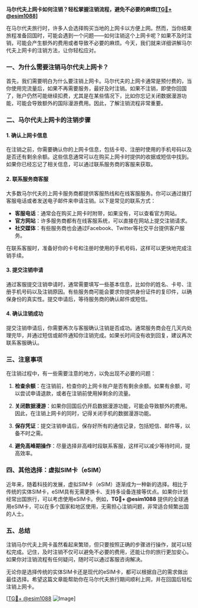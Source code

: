 **马尔代夫上网卡如何注销？轻松掌握注销流程，避免不必要的麻烦[[TG💪+ @esim1088](https://t.me/s/esim1088)]**

在马尔代夫旅行时，许多人会选择购买当地的上网卡以方便上网。然而，当你结束旅程准备回国时，可能会遇到一个问题——如何注销这个上网卡呢？如果不及时注销，可能会产生额外的费用或者导致不必要的麻烦。今天，我们就来详细讲解马尔代夫上网卡的注销方法，让你轻松应对。

### 一、为什么需要注销马尔代夫上网卡？

首先，我们需要明白为什么要注销上网卡。马尔代夫的上网卡通常是预付费的，当你使用完流量后，如果不再需要服务，最好及时注销。如果不注销，即使你回国了，账户仍然可能继续扣费，尤其是在某些情况下，比如你忘记关闭数据漫游功能，可能会导致额外的国际漫游费用。因此，了解注销流程非常重要。

### 二、马尔代夫上网卡的注销步骤

#### 1. 确认上网卡信息
在注销之前，你需要确认你的上网卡信息，包括卡号、注册时使用的手机号码以及是否还有剩余余额。这些信息通常可以在购买上网卡时提供的收据或短信中找到。如果你已经忘记了相关信息，可以通过联系服务商的客服来获取。

#### 2. 联系服务商客服
大多数马尔代夫的上网卡服务商都提供客服热线和在线客服服务。你可以通过拨打客服电话或者发送电子邮件来申请注销。以下是常见的联系方式：

- **客服电话**：通常会在购买上网卡时附带，如果没有，可以查看官方网站。
- **官方网站**：许多服务商都有在线客服系统，可以直接在网站上提交注销请求。
- **社交媒体**：有些服务商也会通过Facebook、Twitter等社交平台提供客户服务。

在联系客服时，准备好你的卡号和注册时使用的手机号码，这样可以更快地完成注销手续。

#### 3. 提交注销申请
通过客服提交注销申请时，通常需要填写一些基本信息，比如你的姓名、卡号、注册手机号码以及注销原因。有些服务商可能会要求你提供身份证件的复印件，以确保身份的真实性。提交申请后，等待服务商的确认邮件或短信。

#### 4. 确认注销成功
提交注销申请后，你需要再次与客服确认注销是否成功。通常服务商会在几天内处理完毕，并通过短信或邮件通知你注销完成。如果长时间没有收到回复，建议再次联系客服确认。

### 三、注意事项

在注销过程中，有一些需要注意的地方，以免出现不必要的问题：

1. **检查余额**：在注销前，检查你的上网卡账户是否有剩余余额。如果有余额，可以尝试申请退款，或者在注销前使用掉剩余的流量。
   
2. **关闭数据漫游**：如果你回国后仍开启数据漫游功能，可能会导致额外的费用。因此，在注销上网卡的同时，记得关闭手机的数据漫游功能。

3. **保存凭证**：提交注销申请后，保存好所有的通信记录，包括短信、邮件等，以备不时之需。

4. **避免高峰期操作**：尽量选择非高峰时段联系客服，这样可以减少等待时间，提高效率。

### 四、其他选择：虚拟SIM卡（eSIM）

近年来，随着科技的发展，虚拟SIM卡（eSIM）逐渐成为一种新的选择。相比于传统的实体SIM卡，eSIM具有无需更换卡、支持多设备连接等优点。如果你计划经常出国旅行，可以考虑使用eSIM卡。例如，**TG💪+ @esim1088** 提供的全球通用eSIM卡，可以在多个国家和地区使用，无需担心注销问题，非常适合频繁出国的人士。

### 五、总结

注销马尔代夫上网卡虽然看起来繁琐，但只要按照正确的步骤进行操作，就可以轻松完成。记住，及时注销不仅可以避免不必要的费用，还能让你的旅行更加安心。如果你对注销流程有任何疑问，随时可以通过客服咨询解决。

无论你是选择传统的实体SIM卡还是现代的eSIM卡，都可以根据自己的需求做出最佳选择。希望这篇文章能帮助你在马尔代夫旅行期间顺利上网，并在回国后轻松注销上网卡。

[[TG💪+ @esim1088](https://t.me/s/esim1088) ![Image](https://i.postimg.cc/4NQfJmqS/Snipaste-2025-05-13-00-14-12.png)]